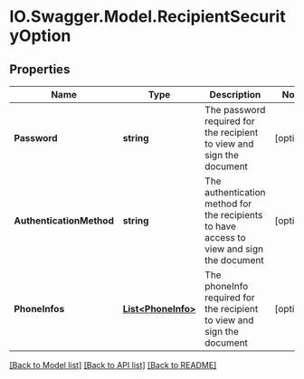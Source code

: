 # IO.Swagger.Model.RecipientSecurityOption
## Properties

Name | Type | Description | Notes
------------ | ------------- | ------------- | -------------
**Password** | **string** | The password required for the recipient to view and sign the document | [optional] 
**AuthenticationMethod** | **string** | The authentication method for the recipients to have access to view and sign the document | [optional] 
**PhoneInfos** | [**List&lt;PhoneInfo&gt;**](PhoneInfo.md) | The phoneInfo required for the recipient to view and sign the document | [optional] 

[[Back to Model list]](../README.md#documentation-for-models) [[Back to API list]](../README.md#documentation-for-api-endpoints) [[Back to README]](../README.md)

